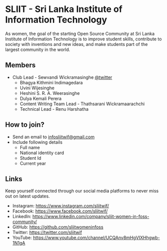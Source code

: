 
# SLIIT - Sri Lanka Institute of Information Technology

As women, the goal of the starting Open Source Community at Sri Lanka Institute of Information Technology is to improve student skills, contribute to society with inventions and new ideas, and make students part of the largest community in the world.


## Members

* Club Lead - Sewvandi Wickramasinghe [@twitter](https://twitter.com/Sewvandiii)  
  - Bhagya Kithmini Indimagedara
  - Uvini Wijesinghe
  - Heshini S. R. A. Weerasinghe
  - Dulya Kemali Perera
  - Content Writing Team Lead - Thathsarani Wickramaarachchi
  - Technical Lead - Renu Harshatha

## How to join?

- Send an email to [infosliitwif@gmail.com](infosliitwif@gmail.com) 
- Include following details
    - Full name
    - National identity card
    - Student Id
    - Current year

## Links

Keep yourself connected through our social media platforms to never miss out on latest updates.

- Instagram: https://www.instagram.com/sliitwif/
- Facebook: https://www.facebook.com/sliitwif/
- LinkedIn: https://www.linkedin.com/company/sliit-women-in-foss-community/
- GitHub: https://github.com/sliitwomeninfoss
- Twitter: https://twitter.com/sliitwif
- YouTube: https://www.youtube.com/channel/UCQAnv8mHgVIXHhgwb-1N1gA